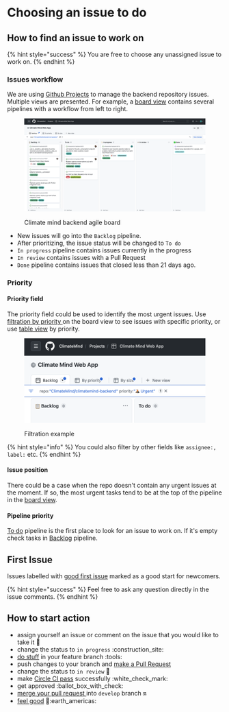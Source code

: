# Choosing an issue to do

## How to find an issue to work on

{% hint style="success" %}
You are free to choose any unassigned issue to work on.&#x20;
{% endhint %}

### Issues workflow

We are using [Github Projects](https://docs.github.com/en/issues/planning-and-tracking-with-projects) to manage the backend repository issues. Multiple views are presented. For example, a [board view](https://github.com/orgs/ClimateMind/projects/2/views/1?filterQuery=repo%3A%22ClimateMind%2Fclimatemind-backend%22) contains several pipelines with a workflow from left to right.&#x20;

<figure><img src="../../.gitbook/assets/Screenshot 2022-10-18 at 23.42.09.png" alt=""><figcaption><p>Climate mind backend agile board</p></figcaption></figure>

* New issues will go into the `Backlog` pipeline.
* After prioritizing, the issue status will be changed to `To do`&#x20;
* `In progress` pipeline contains issues currently in the progress
* `In review` contains issues with a Pull Request
* `Done` pipeline contains issues that closed less than 21 days ago.&#x20;

### Priority

#### Priority field

The priority field could be used to identify the most urgent issues. Use [filtration by priority ](https://github.com/orgs/ClimateMind/projects/2/views/1?filterQuery=repo%3A%22ClimateMind%2Fclimatemind-backend%22+priority%3A%22%F0%9F%8C%8B+Urgent%22)on the board view to see issues with specific priority, or use [table view](https://github.com/orgs/ClimateMind/projects/2/views/2?filterQuery=repo%3A%22ClimateMind%2Fclimatemind-backend%22) by priority.&#x20;

<figure><img src="../../.gitbook/assets/Screenshot 2022-10-18 at 23.51.32.png" alt=""><figcaption><p>Filtration example</p></figcaption></figure>

{% hint style="info" %}
You could also filter by other fields like `assignee:, label:` etc.
{% endhint %}

#### Issue position

There could be a case when the repo doesn't contain any urgent issues at the moment. If so, the most urgent tasks tend to be at the top of the pipeline in the [board view](https://github.com/orgs/ClimateMind/projects/2/views/1?filterQuery=repo%3A%22ClimateMind%2Fclimatemind-backend%22).&#x20;

#### Pipeline priority

[To do](https://github.com/orgs/ClimateMind/projects/2/views/1?filterQuery=repo%3A%22ClimateMind%2Fclimatemind-backend%22+status%3A%22To+do%22) pipeline is the first place to look for an issue to work on. If it's empty check tasks in [Backlog](https://github.com/orgs/ClimateMind/projects/2/views/1?filterQuery=repo%3A%22ClimateMind%2Fclimatemind-backend%22+status%3A%22%F0%9F%93%8B+Backlog%22) pipeline. &#x20;

## First Issue

Issues labelled with [good first issue](https://github.com/orgs/ClimateMind/projects/2/views/1?filterQuery=repo%3A%22ClimateMind%2Fclimatemind-backend%22+label%3A%22good+first+issue%22) marked as a good start for newcomers.

{% hint style="success" %}
Feel free to ask any question directly in the issue comments.
{% endhint %}

## How to start action

* assign yourself an issue or comment on the issue that you would like to take it :adult:
* change the status to `in progress` :construction\_site:
* [do stuff](development/) in your feature branch :tools:
* push changes to your branch and [make a Pull Request](development/making-a-pr.md)
* change the status to `in review` :eyes:
* make [Circle CI pass](development/ci-continuous-integration.md) successfully :white\_check\_mark:
* get approved :ballot\_box\_with\_check:
* [merge your pull request ](development/making-a-pr.md#merging-your-pr)into `develop` branch :on:
* [feel good](https://i.giphy.com/media/BPJmthQ3YRwD6QqcVD/giphy.webp) :tada::earth\_americas:&#x20;

